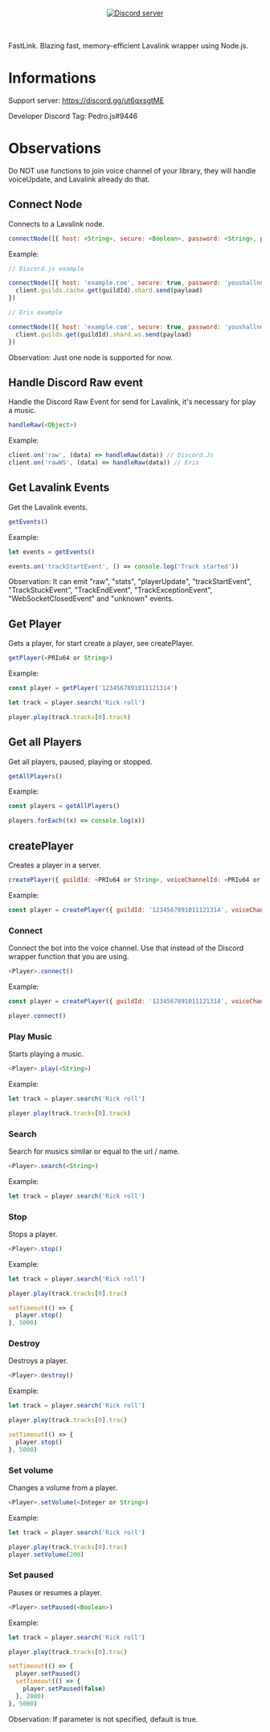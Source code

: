 <div align="center">
  <br> <a href="https://discord.gg/ut6qxsgtME"><img src="https://img.shields.io/discord/948014684630560768?color=5865F2&logo=discord&logoColor=white" alt="Discord server" /></a> </br>
</div>
<br></br>

FastLink. Blazing fast, memory-efficient Lavalink wrapper using Node.js.

# Informations

  Support server: <https://discord.gg/ut6qxsgtME>
  
  Developer Discord Tag: Pedro.js#9446

# Observations

  Do NOT use functions to join voice channel of your library, they will handle voiceUpdate, and Lavalink already do that.

## Connect Node

  Connects to a Lavalink node.

  ```js
  connectNode([{ host: <String>, secure: <Boolean>, password: <String>, port: <Int or boolean> }], { shards: <Int>, botId: <PRIu64 or String> }, <Function>)
  ```

  Example:

  ```js
  // Discord.js example

  connectNode([{ host: 'example.com', secure: true, password: 'youshallnotpass', port: undefined }], { shards: 1, botId: '1234567891011121314' }, (guildId, payload) => {
    client.guilds.cache.get(guildId).shard.send(payload)
  })

  // Eris example

  connectNode([{ host: 'example.com', secure: true, password: 'youshallnotpass', port: undefined }], { shards: 1, botId: '1234567891011121314' }, (guildId, payload) => {
    client.guilds.get(guildId).shard.ws.send(payload)
  })
  ```

  Observation: Just one node is supported for now.

## Handle Discord Raw event

  Handle the Discord Raw Event for send for Lavalink, it's necessary for play a music.

  ```js
  handleRaw(<Object>)
  ```

  Example:

  ```js
  client.on('raw', (data) => handleRaw(data)) // Discord.Js
  client.on('rawWS', (data) => handleRaw(data)) // Eris
  ```

## Get Lavalink Events

  Get the Lavalink events.

  ```js
  getEvents()
  ```

  Example:

  ```js
  let events = getEvents()

  events.on('trackStartEvent', () => console.log('Track started'))
  ```

  Observation: It can emit "raw", "stats", "playerUpdate", "trackStartEvent", "TrackStuckEvent", "TrackEndEvent", "TrackExceptionEvent", "WebSocketClosedEvent" and "unknown" events.

## Get Player

  Gets a player, for start create a player, see createPlayer.

  ```js
  getPlayer(<PRIu64 or String>)
  ```

  Example:

  ```js
  const player = getPlayer('1234567891011121314')

  let track = player.search('Rick roll')

  player.play(track.tracks[0].track)
  ```

## Get all Players

  Get all players, paused, playing or stopped.

  ```js
  getAllPlayers()
  ```

  Example:

  ```js
  const players = getAllPlayers()

  players.forEach((x) => console.log(x))
  ```

## createPlayer

  Creates a player in a server.  

  ```js
  createPlayer({ guildId: <PRIu64 or String>, voiceChannelId: <PRIu64 or String> })
  ```

  Example:

  ```js
  const player = createPlayer({ guildId: '1234567891011121314', voiceChannelId: '1234567891011121314' })
  ```

### Connect

  Connect the bot into the voice channel. Use that instead of the Discord wrapper function that you are using.

  ```js
  <Player>.connect()
  ```

  Example:

  ```js
  const player = createPlayer({ guildId: '1234567891011121314', voiceChannelId: '1234567891011121314' })

  player.connect()
  ```

### Play Music

  Starts playing a music.

  ```js
  <Player>.play(<String>)
  ```

  Example:

  ```js
  let track = player.search('Rick roll')

  player.play(track.tracks[0].track)
  ```

### Search

  Search for musics similar or equal to the url / name.

  ```js
  <Player>.search(<String>)
  ```

  Example:

  ```js
  let track = player.search('Rick roll')
  ```

### Stop

  Stops a player.

  ```js
  <Player>.stop()
  ```

  Example:

  ```js
  let track = player.search('Rick roll')

  player.play(track.tracks[0].trac)

  setTimeout(() => {
    player.stop()
  }, 5000)
  ```

### Destroy

  Destroys a player.

  ```js
  <Player>.destroy()
  ```

  Example:

  ```js
  let track = player.search('Rick roll')

  player.play(track.tracks[0].trac)

  setTimeout(() => {
    player.stop()
  }, 5000)
  ```

### Set volume

  Changes a volume from a player.

  ```js
  <Player>.setVolume(<Integer or String>)
  ```

  Example:

  ```js
  let track = player.search('Rick roll')

  player.play(track.tracks[0].trac)
  player.setVolume(200)
  ```

### Set paused

  Pauses or resumes a player.

  ```js
  <Player>.setPaused(<Boolean>)
  ```

  Example:
  
  ```js
  let track = player.search('Rick roll')

  player.play(track.tracks[0].trac)

  setTimeout(() => {
    player.setPaused()
    setTimeout(() => {
      player.setPaused(false)
    }, 2000)
  }, 5000)    
  ```

  Observation: If parameter is not specified, default is true.
